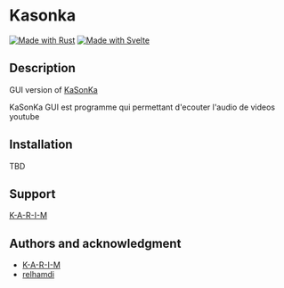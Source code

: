 # Kasonka

[![Made with Rust](https://img.shields.io/badge/Made%20with-Rust-ff922f.svg)](./) [![Made with Svelte](https://img.shields.io/badge/Made%20with-Svelte-ff020f.svg)](./)

## Description

GUI version of [KaSonKa](https://github.com/K-A-R-I-M/kasonka)

KaSonKa GUI est programme qui permettant d'ecouter l'audio de videos youtube

## Installation

TBD

## Support

[K-A-R-I-M](https://github.com/K-A-R-I-M)

## Authors and acknowledgment

- [K-A-R-I-M](https://github.com/K-A-R-I-M)
- [relhamdi](https://github.com/relhamdi)
